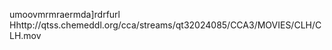    umoov   mrmra   ermda   ]rdrf    url    Hhttp://qtss.chemeddl.org/cca/streams/qt32024085/CCA3/MOVIES/CLH/CLH.mov  
